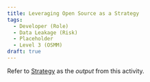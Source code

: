 ```yaml
---
title: Leveraging Open Source as a Strategy
tags: 
  - Developer (Role)
  - Data Leakage (Risk)
  - Placeholder
  - Level 3 (OSMM)
draft: true
---
```


Refer to [Strategy](../Artifacts/Strategy) as the _output_ from this activity.


